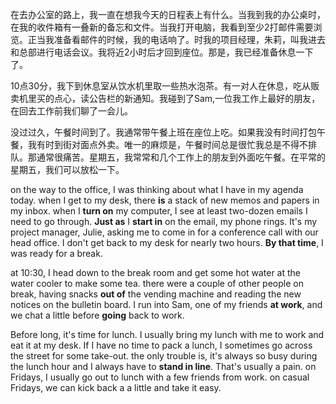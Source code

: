 在去办公室的路上，我一直在想我今天的日程表上有什么。当我到我的办公桌时，在我的收件箱有一叠新的备忘和文件。当我打开电脑，我看到至少2打邮件需要浏览。正当我准备看邮件的时候，我的电话响了。时我的项目经理，朱莉，叫我进去和总部进行电话会议。我将近2小时后才回到座位。那是，我已经准备休息一下了。

10点30分，我下到休息室从饮水机里取一些热水泡茶。有一对人在休息，吃从贩卖机里买的点心，读公告栏的新通知。我碰到了Sam,一位我工作上最好的朋友，在回去工作前我们聊了一会儿。

没过过久，午餐时间到了。我通常带午餐上班在座位上吃。如果我没有时间打包午餐，我有时到街对面点外卖。唯一的麻烦是，午餐时间总是很忙我总是不得不排队。那通常很痛苦。星期五，我常常和几个工作上的朋友到外面吃午餐。在平常的星期五，我们可以放松一下。

on the way to the office, I was thinking about what I have in my agenda today. when I get to my desk, there **is** a stack of new memos and papers in my inbox. when I **turn on** my computer, I see at least two-dozen emails I need to go through. **Just as** I **start in** on the email, my phone rings. It's my project manager, Julie, asking me to come in for a conference call with our head office. I don't get back to my desk for nearly two hours. **By that time**, I was ready for a break.

at 10:30, I head down to the break room and get some hot water at the water cooler to make some tea. there were a couple of other people on break, having snacks **out of** the vending machine and reading the new notices on the bulletin board. I run into Sam, one of my friends **at work**, and we chat a little before **going** back to work.

Before long, it's time for lunch. I usually bring my lunch with me to work and eat it at my desk. If I have no time to pack a lunch, I sometimes go across the street for some take-out. the only trouble is, it's always so busy during the lunch hour and I always have to **stand in line**. That's usually a pain. on Fridays, I usually go out to lunch with a few friends from work. on casual Fridays, we can kick back a a little and take it easy.